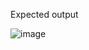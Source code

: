 Expected output 


![image](https://user-images.githubusercontent.com/97059168/214577805-31b3166f-14b3-4fa7-8545-3f3163e0265c.png)
